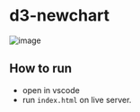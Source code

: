 # d3-newchart

![image](https://github.com/AriaBalaei/d3-newchart/assets/141871802/d02292fc-5e15-4eea-8437-a85e407aff91)


## How to run

 - open in vscode
 - run `index.html` on live server.
